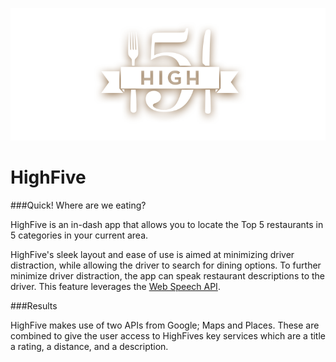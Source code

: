 ![HighFive](https://github.com/apprentice-gamma/HighFive/blob/master/public/img/highfive-logo-github.png)
# HighFive

###Quick! Where are we eating?

HighFive is an in-dash app that allows you to locate the Top 5 restaurants in 5 categories in your current area. 

HighFive's sleek layout and ease of use is aimed at minimizing driver distraction, while allowing the driver to search for dining options. To further minimize driver distraction, the app can speak restaurant descriptions to the driver. This feature leverages the [Web Speech API](https://dvcs.w3.org/hg/speech-api/raw-file/tip/speechapi.html#tts-section).

###Results 

HighFive makes use of two APIs from Google; Maps and Places. These are combined to give the user access to HighFives key services which are a title a rating, a distance, and a description.




